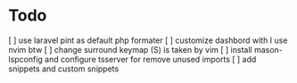 # Todo
[ ] use laravel pint as default php formater
[ ] customize dashbord with I use nvim btw
[ ] change surround keymap (S) is taken by vim
[ ] install mason-lspconfig and configure tsserver for remove unused imports
[ ] add snippets and custom snippets
